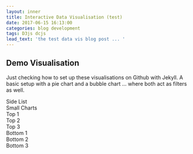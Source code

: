 ```yaml
---
layout: inner
title: Interactive Data Visualisation (test)
date: 2017-06-15 16:13:00
categories: blog development
tags: D3js dcjs
lead_text: 'the test data vis blog post ... '
---
```

<div class='container'>
<div class="row" id="mainCharts"><h2>Demo Visualisation</h2>
Just checking how to set up these visualisations on Github with Jekyll. A basic setup with a pie chart and a bubble chart ... where both act as filters as well.
<p></p>
<div class="row">
  <div class="col-md-3" id="sideList">Side List</div>
  <div class="col-md-9" id="smallCharts">Small Charts
    <div class="row" id="topCharts">
      <div class="col-md-3" id="topChart1">Top 1</div>
      <div class="col-md-3" id="topChart2">Top 2</div>
      <div class="col-md-3" id="topChart3">Top 3</div>
    </div>
    <div class="row" id="bottomCharts">
      <div class="col-md-3" id="bottomChart1">Bottom 1</div>
      <div class="col-md-3" id="bottomChart2">Bottom 2</div>
      <div class="col-md-3" id="bottomChart3">Bottom 3</div>
    </div>
  </div>
</div>
</div>
</div>

<link rel="stylesheet" href="/css/myvis.css">

<script src="http://d3js.org/d3.v3.min.js" charset="utf-8"></script>
<script src="/js/d3.min.js" charset="utf-8"></script>
<script src="/js/jquery.min.js" charset="utf-8"></script>
<script src="/js/crossfilter.min.js" charset="utf-8"></script>
<script src="/js/dc.min.js" charset="utf-8"></script>

<script type="text/javascript">

// Get the data
d3.csv("/datasets/anon_playset.csv", function(error, data) {
  data.forEach(function(d) {
    d.Dim0    = d.Dim0;
    d.Dim1    = d.Dim1;
    d.Dim2    = d.Dim2;
    d.Dim3    = d.Dim3;
    d.Dim4    = d.Dim4;
    d.Time    = +d.Time;
    d.PosVal1 = +d.PosVal1;
    d.PosVal2 = +d.PosVal2;
    d.NegVal1 = +d.NegVal1;
    d.NegVal2 = +d.NegVal2;
    d.NegVal3 = +d.NegVal3;
    d.NegVal4 = +d.NegVal4;    
  });

var ndx = crossfilter(data);
var all = ndx.groupAll();

var Dim0Dim   = ndx.dimension(function(d) {return d.Dim0;});
var Dim1Dim   = ndx.dimension(function(d) {return d.Dim1;});
var Dim2Dim   = ndx.dimension(function(d) {return d.Dim2;});
var Dim3Dim   = ndx.dimension(function(d) {return d.Dim3;});
var Dim4Dim   = ndx.dimension(function(d) {return d.Dim4;});
var TimeDim   = ndx.dimension(function(d) {return d.Time;});

var minTime = TimeDim.bottom(1)[0].Time;
var maxTime = TimeDim.top(1)[0].Time;


var TimeDimPosVal1 = TimeDim.group().reduceSum(function(d) {return d.PosVal1;});
var TimeDimPosVal2 = TimeDim.group().reduceSum(function(d) {return d.PosVal2;});
var TimeDimNegVal1 = TimeDim.group().reduceSum(function(d) {return d.NegVal1;});
var TimeDimNegVal2 = TimeDim.group().reduceSum(function(d) {return d.NegVal2;});
var TimeDimNegVal3 = TimeDim.group().reduceSum(function(d) {return d.NegVal3;});
var TimeDimNegVal4 = TimeDim.group().reduceSum(function(d) {return d.NegVal4;});

var Dim1TimeDim = ndx.dimension(function(d) {return [d.Dim1, +d.Time]; });
var Dim1TimeDimVal1 = Dim1TimeDim.group().reduceSum(function(d) {return d.PosVal1;});

var Dim1DimPosVal1 = Dim1Dim.group().reduceSum(function(d) {return d.PosVal1;});
var Dim2DimPosVal1 = Dim2Dim.group().reduceSum(function(d) {return d.PosVal1;});
var Dim4DimPosVal1 = Dim4Dim.group().reduceSum(function(d) {return d.PosVal1;});

var Dim2TimeDim = ndx.dimension(function(d) {return [d.Dim2, +d.Time]; });
var Dim2TimeDimPosVal1 = Dim2TimeDim.group().reduceSum(function(d) {return d.PosVal1;});
var Dim2TimeDimNegVal1 = Dim2TimeDim.group().reduceSum(function(d) {return d.NegVal1;});

var quarterChart2 = dc.pieChart('#topChart1');
    quarterChart2 
        .width(250)
        .height(180)
        .radius(80)
        .innerRadius(30)
        .dimension(Dim1Dim)
        .group(Dim1DimPosVal1);  

var dateGroup = Dim2Dim.group().reduce(
    function(p, v) {
        ++p.count;
        p.label = v.Dim2;
        p.bubble = 5;
        p.x += v.NegVal1;
        p.y += v.PosVal1;

        return p;
    },
    function(p, v) {
        --p.count;
        p.label = v.Dim2;
        p.bubble = 5;
        p.x -= v.NegVal1;
        p.y -= v.PosVal1;

        return p;
    }, function() {
        return { count: 0, x: 0, y:0, label: "" };
    });

var bubbleChart  = dc.bubbleChart("#bottomChart1");
//debugger;
bubbleChart
    .dimension(Dim2Dim)
    .group(dateGroup)
    // .clipPadding(10)
    .margins({top: 10, right: 10, bottom: 55, left: 30})
    .x(d3.scale.linear())
    .y(d3.scale.linear())
    .elasticY(true)
    .elasticX(true)
    .width(300)
    .height(250)
    .yAxisPadding(10)
    .xAxisPadding(10)
    .xAxisLabel('PL') // (optional) render an axis label below the x axis
    .yAxisLabel('WP') // (optional) render a vertical axis lable left of the y axis
    .label(function (p) {
        return p.value.label;
    })
    .renderLabel(true)
    .title(function (p) {
        return [
               "Paid Loss: " + d3.format(",.0f")(p.value.x),
               "Written Premium: " + d3.format(",.0f")(p.value.y),
               "Reserves: " + p.value.bubble,
               ]
               .join("\n");
    })
    .renderTitle(true)
    .renderHorizontalGridLines(true) // (optional) render horizontal grid lines, :default=false
    .renderVerticalGridLines(true)
    .maxBubbleRelativeSize(0.3)
    .keyAccessor(function (p) {return p.value.x;})
    .valueAccessor(function (p) {return p.value.y;})
    .radiusValueAccessor(function (p) {return p.value.bubble-4.9;})
    .renderlet(function(chart) {chart.svg().selectAll('.chart-body').attr('clip-path', null)})
    .renderlet(function (chart) {
                    chart.selectAll("g.x text")
                      .attr('dx', '-30')
                      .attr('transform', "rotate(-45)");
                });;
  bubbleChart.xAxis().ticks(10).tickFormat(function(d) {return d3.format(".2s")(d);})
  bubbleChart.yAxis().ticks(10).tickFormat(function(d) {return d3.format(".2s")(d);}); //Math.round(h)
  bubbleChart.margins().left += 40;


        dc.renderAll();
});

</script>
